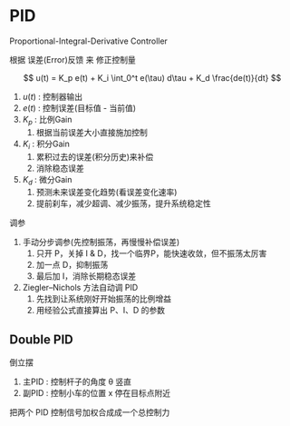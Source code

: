 # PID

Proportional-Integral-Derivative Controller

根据 误差(Error)反馈 来 修正控制量

$$
u(t) = K_p e(t) + K_i \int_0^t e(\tau) d\tau + K_d \frac{de(t)}{dt}
$$
1. $u(t)$ : 控制器输出
2. $e(t)$ : 控制误差(目标值 - 当前值)
3. $K_p$  : 比例Gain
   1. 根据当前误差大小直接施加控制
4. $K_i$  : 积分Gain
   1. 累积过去的误差(积分历史)来补偿
   2. 消除稳态误差
5. $K_d$  : 微分Gain
   1. 预测未来误差变化趋势(看误差变化速率)
   2. 提前刹车，减少超调、减少振荡，提升系统稳定性


调参
1. 手动分步调参(先控制振荡，再慢慢补偿误差)
   1. 只开 P，关掉 I & D，找一个临界P，能快速收敛，但不振荡太厉害
   2. 加一点 D，抑制振荡
   3. 最后加 I，消除长期稳态误差
2. Ziegler–Nichols 方法自动调 PID
   1. 先找到让系统刚好开始振荡的比例增益
   2. 用经验公式直接算出 P、I、D 的参数




## Double PID


倒立摆
1. 主PID : 控制杆子的角度 θ 竖直
2. 副PID : 控制小车的位置 x 停在目标点附近

把两个 PID 控制信号加权合成成一个总控制力
